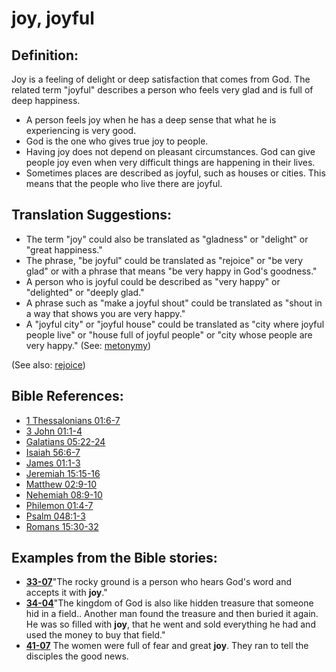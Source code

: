 # joy, joyful #

## Definition: ##

Joy is a feeling of delight or deep satisfaction that comes from God. The related term "joyful" describes a person who feels very glad and is full of deep happiness.

* A person feels joy when he has a deep sense that what he is experiencing is very good.
* God is the one who gives true joy to people.
* Having joy does not depend on pleasant circumstances. God can give people joy even when very difficult things are happening in their lives.
* Sometimes places are described as joyful, such as houses or cities. This means that the people who live there are joyful.

## Translation Suggestions: ##

* The term "joy" could also be translated as "gladness" or "delight" or "great happiness."
* The phrase, "be joyful" could be translated as "rejoice" or "be very glad" or with a phrase that means "be very happy in God's goodness."
* A person who is joyful could be described as "very happy" or "delighted" or "deeply glad."
* A phrase such as "make a joyful shout" could be translated as "shout in a way that shows you are very happy."
* A "joyful city" or "joyful house" could be translated as "city where joyful people live" or "house full of joyful people" or "city whose people are very happy." (See: [metonymy](https://git.door43.org/Door43/en-ta-translate-vol2/src/master/content/figs_metonymy.md))

(See also: [rejoice](../other/rejoice.md))

## Bible References: ##

* [1 Thessalonians 01:6-7](https://door43.org/en/bible/notes/1th/01/06)
* [3 John 01:1-4](https://door43.org/en/bible/notes/3jn/01/01)
* [Galatians 05:22-24](https://door43.org/en/bible/notes/gal/05/22)
* [Isaiah 56:6-7](https://door43.org/en/bible/notes/isa/56/06)
* [James 01:1-3](https://door43.org/en/bible/notes/jas/01/01)
* [Jeremiah 15:15-16](https://door43.org/en/bible/notes/jer/15/15)
* [Matthew 02:9-10](https://door43.org/en/bible/notes/mat/02/09)
* [Nehemiah 08:9-10](https://door43.org/en/bible/notes/neh/08/09)
* [Philemon 01:4-7](https://door43.org/en/bible/notes/phm/01/04)
* [Psalm 048:1-3](https://door43.org/en/bible/notes/psa/048/001)
* [Romans 15:30-32](https://door43.org/en/bible/notes/rom/15/30)

## Examples from the Bible stories: ##

* __[33-07](https://door43.org/en/obs/notes/frames/33-07)__"The rocky ground is a person who hears God's word and accepts it with __joy__."
* __[34-04](https://door43.org/en/obs/notes/frames/34-04)__"The kingdom of God is also like hidden treasure that someone hid in a field.. Another man found the treasure and then buried it again. He was so filled with __joy__, that he went and sold everything he had and used the money to buy that field."
* __[41-07](https://door43.org/en/obs/notes/frames/41-07)__ The women were full of fear and great __joy__. They ran to tell the disciples the good news.


